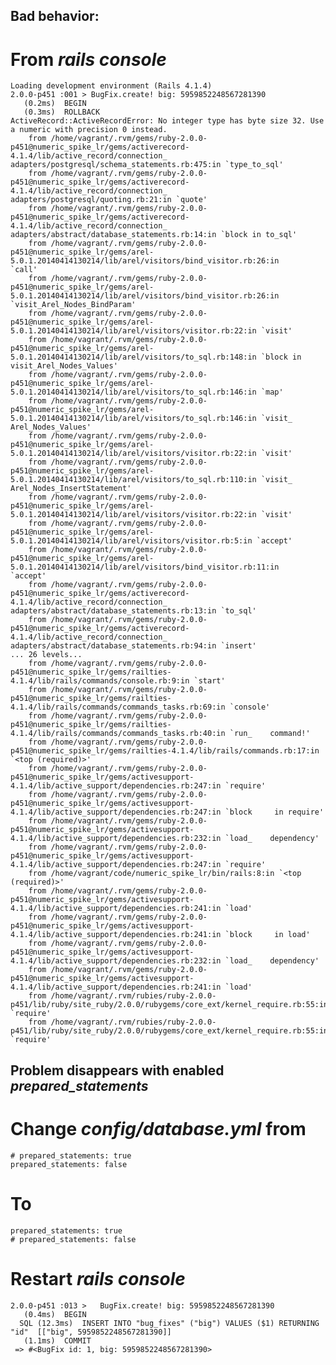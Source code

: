 ## Bad behavior:

# From _rails console_

    Loading development environment (Rails 4.1.4)
    2.0.0-p451 :001 > BugFix.create! big: 5959852248567281390
       (0.2ms)  BEGIN
       (0.3ms)  ROLLBACK
    ActiveRecord::ActiveRecordError: No integer type has byte size 32. Use a numeric with precision 0 instead.
    	from /home/vagrant/.rvm/gems/ruby-2.0.0-p451@numeric_spike_lr/gems/activerecord-4.1.4/lib/active_record/connection_    adapters/postgresql/schema_statements.rb:475:in `type_to_sql'
    	from /home/vagrant/.rvm/gems/ruby-2.0.0-p451@numeric_spike_lr/gems/activerecord-4.1.4/lib/active_record/connection_    adapters/postgresql/quoting.rb:21:in `quote'
    	from /home/vagrant/.rvm/gems/ruby-2.0.0-p451@numeric_spike_lr/gems/activerecord-4.1.4/lib/active_record/connection_    adapters/abstract/database_statements.rb:14:in `block in to_sql'
    	from /home/vagrant/.rvm/gems/ruby-2.0.0-p451@numeric_spike_lr/gems/arel-5.0.1.20140414130214/lib/arel/visitors/bind_visitor.rb:26:in     `call'
    	from /home/vagrant/.rvm/gems/ruby-2.0.0-p451@numeric_spike_lr/gems/arel-5.0.1.20140414130214/lib/arel/visitors/bind_visitor.rb:26:in     `visit_Arel_Nodes_BindParam'
    	from /home/vagrant/.rvm/gems/ruby-2.0.0-p451@numeric_spike_lr/gems/arel-5.0.1.20140414130214/lib/arel/visitors/visitor.rb:22:in `visit'
    	from /home/vagrant/.rvm/gems/ruby-2.0.0-p451@numeric_spike_lr/gems/arel-5.0.1.20140414130214/lib/arel/visitors/to_sql.rb:148:in `block in     visit_Arel_Nodes_Values'
    	from /home/vagrant/.rvm/gems/ruby-2.0.0-p451@numeric_spike_lr/gems/arel-5.0.1.20140414130214/lib/arel/visitors/to_sql.rb:146:in `map'
    	from /home/vagrant/.rvm/gems/ruby-2.0.0-p451@numeric_spike_lr/gems/arel-5.0.1.20140414130214/lib/arel/visitors/to_sql.rb:146:in `visit_    Arel_Nodes_Values'
    	from /home/vagrant/.rvm/gems/ruby-2.0.0-p451@numeric_spike_lr/gems/arel-5.0.1.20140414130214/lib/arel/visitors/visitor.rb:22:in `visit'
    	from /home/vagrant/.rvm/gems/ruby-2.0.0-p451@numeric_spike_lr/gems/arel-5.0.1.20140414130214/lib/arel/visitors/to_sql.rb:110:in `visit_    Arel_Nodes_InsertStatement'
    	from /home/vagrant/.rvm/gems/ruby-2.0.0-p451@numeric_spike_lr/gems/arel-5.0.1.20140414130214/lib/arel/visitors/visitor.rb:22:in `visit'
    	from /home/vagrant/.rvm/gems/ruby-2.0.0-p451@numeric_spike_lr/gems/arel-5.0.1.20140414130214/lib/arel/visitors/visitor.rb:5:in `accept'
    	from /home/vagrant/.rvm/gems/ruby-2.0.0-p451@numeric_spike_lr/gems/arel-5.0.1.20140414130214/lib/arel/visitors/bind_visitor.rb:11:in     `accept'
    	from /home/vagrant/.rvm/gems/ruby-2.0.0-p451@numeric_spike_lr/gems/activerecord-4.1.4/lib/active_record/connection_    adapters/abstract/database_statements.rb:13:in `to_sql'
    	from /home/vagrant/.rvm/gems/ruby-2.0.0-p451@numeric_spike_lr/gems/activerecord-4.1.4/lib/active_record/connection_    adapters/abstract/database_statements.rb:94:in `insert'
    ... 26 levels...
    	from /home/vagrant/.rvm/gems/ruby-2.0.0-p451@numeric_spike_lr/gems/railties-4.1.4/lib/rails/commands/console.rb:9:in `start'
    	from /home/vagrant/.rvm/gems/ruby-2.0.0-p451@numeric_spike_lr/gems/railties-4.1.4/lib/rails/commands/commands_tasks.rb:69:in `console'
    	from /home/vagrant/.rvm/gems/ruby-2.0.0-p451@numeric_spike_lr/gems/railties-4.1.4/lib/rails/commands/commands_tasks.rb:40:in `run_    command!'
    	from /home/vagrant/.rvm/gems/ruby-2.0.0-p451@numeric_spike_lr/gems/railties-4.1.4/lib/rails/commands.rb:17:in `<top (required)>'
    	from /home/vagrant/.rvm/gems/ruby-2.0.0-p451@numeric_spike_lr/gems/activesupport-4.1.4/lib/active_support/dependencies.rb:247:in `require'
    	from /home/vagrant/.rvm/gems/ruby-2.0.0-p451@numeric_spike_lr/gems/activesupport-4.1.4/lib/active_support/dependencies.rb:247:in `block     in require'
    	from /home/vagrant/.rvm/gems/ruby-2.0.0-p451@numeric_spike_lr/gems/activesupport-4.1.4/lib/active_support/dependencies.rb:232:in `load_    dependency'
    	from /home/vagrant/.rvm/gems/ruby-2.0.0-p451@numeric_spike_lr/gems/activesupport-4.1.4/lib/active_support/dependencies.rb:247:in `require'
    	from /home/vagrant/code/numeric_spike_lr/bin/rails:8:in `<top (required)>'
    	from /home/vagrant/.rvm/gems/ruby-2.0.0-p451@numeric_spike_lr/gems/activesupport-4.1.4/lib/active_support/dependencies.rb:241:in `load'
    	from /home/vagrant/.rvm/gems/ruby-2.0.0-p451@numeric_spike_lr/gems/activesupport-4.1.4/lib/active_support/dependencies.rb:241:in `block     in load'
    	from /home/vagrant/.rvm/gems/ruby-2.0.0-p451@numeric_spike_lr/gems/activesupport-4.1.4/lib/active_support/dependencies.rb:232:in `load_    dependency'
    	from /home/vagrant/.rvm/gems/ruby-2.0.0-p451@numeric_spike_lr/gems/activesupport-4.1.4/lib/active_support/dependencies.rb:241:in `load'
    	from /home/vagrant/.rvm/rubies/ruby-2.0.0-p451/lib/ruby/site_ruby/2.0.0/rubygems/core_ext/kernel_require.rb:55:in `require'
    	from /home/vagrant/.rvm/rubies/ruby-2.0.0-p451/lib/ruby/site_ruby/2.0.0/rubygems/core_ext/kernel_require.rb:55:in `require'

## Problem disappears with enabled _prepared_statements_

# Change _config/database.yml_ from

    # prepared_statements: true
    prepared_statements: false

# To

    prepared_statements: true
    # prepared_statements: false

# Restart *rails console*

    2.0.0-p451 :013 >   BugFix.create! big: 5959852248567281390
       (0.4ms)  BEGIN
      SQL (12.3ms)  INSERT INTO "bug_fixes" ("big") VALUES ($1) RETURNING "id"  [["big", 5959852248567281390]]
       (1.1ms)  COMMIT
     => #<BugFix id: 1, big: 5959852248567281390>

